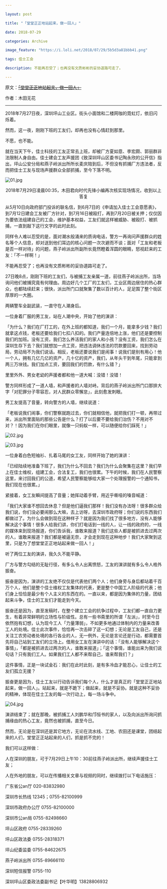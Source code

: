 ```yaml
---

layout: post

title: "「堂堂正正地站起来，做一回人」"

date: 2018-07-29

categories: Archive

image_feature: "https://i.loli.net/2018/07/29/5b5d3a81bbb41.png"

tags: 佳士工会

description: 不能再忍受了；也再没有文质彬彬的妥协道路可走了。

---
```


原文：~~[「堂堂正正地站起来，做一回人」](https://mp.weixin.qq.com/s/tMHJmGaz6_ykvqFu_ZOD5Q)~~

作者：木田无花

---

2018年7月27日夜，深圳坪山工业区。街头小面馆和二楼网咖的霓虹灯，依旧闪烁着。

然而，这一夜，刚刚下班的工友们，却再也没有心情赶到那里。

不愿，也不能。

就在当天下午，佳士科技的工友正常去上班，却被厂方夏如意、李宏颇、郭丽群非法限制人身自由。佳士建会工友声援团《致深圳坪山区委书记陶永欣的公开信》指出，坪山公安分局和燕子岭派出所所长麦庆陪到后，不但没有抓捕厂方违法者，反而把佳士工友与现场声援群众全部抓捕，至今下落不明。

![01.jpg](https://i.loli.net/2018/07/29/5b5d3a804280b.png)

<center>2018年7月29日凌晨00:35，木田君向时代先锋小编再次核实现场情况，收到以上答复</center>

从5月10日向政府部门投诉的联名信，到6月7日的《申请加入佳士工会意愿表》，到7月12日建会工友被厂方针对，到7月16日被殴打，再到7月20日被关押；仅仅因为要依法组建自己的工会，维护基本权益，工友们就这样被威胁、被殴打、被抓捕，一直到敲下这行文字的此时此刻。

同样令人难以忍受的是，面对潮水般涌来的质询电话，警方一再询问声援群众的姓名等个人信息，却对送到他们耳边的核心问题一次次避而不谈；面对「工友和老板是否一样对待」的问题，燕子岭派出所副所长竟然瞪着浑圆的眼睛，怒视赶来的工友：「不一样啊！」

不能再忍受了；也再没有文质彬彬的妥协道路可走了。

27日晚8点，刚刚下班的工友们，与被捕工友亲属一道，前往燕子岭派出所，当场询问他们被捕究竟有何理由。周边好几个工厂的工友们，工业区周边居住的热心群众，也都陆续赶来；很快，派出所门口就聚集了数以百计的人，足足围了整个街区厚厚的一大圈。

两辆警车全副武装，一直守在人潮身后。

一位身着厂服的男工友，站在人潮中央，开始了他的演讲：

「为什么？我们在厂打工的，在外上班的都知道，我们一个月，能拿多少钱？我们就拿这点钱，老板还要给我们七扣八扣的。我们产量连倍地上涨，他们还是要控制我们的加班。没有工资，我们怎么养活我们的家人和小孩？没有工资，我们怎么在深圳生存下去？我们就想加一点工资，把违法调休违法的罚款要回来，找到劳动局，劳动局不为我们说话。相反，老板还要说我们是闹事！说我们是别有用心！他一个人，拥有几亿几亿的资产，几十亿的资产，我们，从年头干到年尾，只能拿到两三万块钱。我们加点工资，要回我们的罚款，有什么错？」

里里外外、男女老幼的声援者都和他一道大喊：没错！没错！

警方同样形成了一道人墙，和声援者的人墙对峙。背后的燕子岭派出所门口那排大字「对犯罪分子零容忍，对人民群众零懈怠」，此刻愈发刺眼。

男工友提高了音量，转向警方的人墙，继续说道：

「老板说我们闹事，你们警察就跑过去，你们就相信他，就把我们打一顿，再带过来，派出所里面贴的那些公告是什么？打了以后要不要给我们治伤？不用对不对？！因为我们在你们眼里，就像一只蚂蚁一样，可以随便给你们踩死！」

![02.jpg](https://i.loli.net/2018/07/29/5b5d3a8153840.png)

![03.jpg](https://i.loli.net/2018/07/29/5b5d3a8198d26.png)

一位身着白色短袖衫、扎着马尾的女工友，同样开始了她的演讲：

「已经陆续地准备下班了，我们为什么不回去？我们为什么会聚集在这里？我们早上在佳士维权，组建工会，合法复工，我们也很累。下午的时候，我们在人民警察这里，来讨回我们的公道，希望人民警察能够给大家一个处理报警的一个通知书，我们现在也很累。」

紧接着，女工友瞬间提高了音量；她挥动着手臂，用近乎嘶哑的嗓音喊道：

「我们大家谁不想回去休息？但是他们逼我们那样！我们没有办法呀！很多群众给我们说，你们没必要闹那么大嘛，去上访呀，去深圳市政府呀；你们说的东西我们都做过了。为什么会做到现在这种样子？就是因为我们找了很多地方，没有人能够解决这个事情！很多人给我们讲，你们打电话到一线的人，让一线的政府的，一线的媒体来到现场报道，你们告诉我，谁敢来报道？我们这些人都是被抓进去过两次的人，谁敢来报道？我们都是被逼无奈，才会走到现在这种地步！我们大家聚到这里，只是为了想堂堂正正地站起来做一回人！」

听了两位工友的演讲，我久久不能平静。

厂方与警方勾结的无耻行径，有多么令人出离愤怒，工友的演讲就有多么令人格外振奋。

振奋是因为，演讲的工友绝不仅仅是代表他们两个人；他们身旁与身后都站着千百万个人，他们是整个佳士维权工友集体的代表，更是整个中国工人阶级的代表；他们身上恰恰是最少有个人主义的东西在的。一直以来，都是因为集体的力量，团结起来斗争，佳士的工友们才能走到今天。

振奋还是因为，直至发稿时，在整个建立工会的抗争过程中，工友们都一直自力更生，有着非常鲜明的立场性与阶级性。总有一些书斋里的所谓「左派」，时至今日依然抱有幻想，认为现今工人「力量薄弱」，不如更多地通过体制内的力量来改善工人的处境。佳士此次事件，恰恰再一次击碎了这一幻想；无论是工友自己，还是关注工农劳动者处境的各行各业的人，无一例外，无论是言论还是行动，都需要首先将自己站到工友们的立场上。借用女工友在演讲中的话：「没有人能够解决这个事情」，「都是被抓进去过两次的人，谁敢来报道」；「这个事情，谁能出来为我们说句话？只有我们工人。如果我们工人都不来帮自己，谁来帮我们？」

这件事情，正是一块试金石：我们在此时此刻，是有多冷血才能忍心，让佳士的工友们孤立无援？

振奋更是因为，佳士工友以行动告诉我们每个人，什么才是真正的「堂堂正正地站起来，做一回人」。站起来，就是不跪下；做起来，就是不妥协。就是这种不妥协的精神，体现在佳士工友的每一次行动上，每一场斗争中。

![04.jpg](https://i.loli.net/2018/07/29/5b5d3a81bbb41.png)

演讲结束了；就在那晚，被抓捕工人刘鹏华和邝恒书的家人，以及向派出所询问抓捕缘由的热心工友，竟然也被抓捕，直至今日。

然而，无论是在深圳还是其它地方，无论在流水线、工地、农田还是课堂，团结起来的人们，堂堂正正站起来的人们，抓是抓不完的！

我们可以这样做：

人在深圳的朋友，可于7月29日上午10：30前往燕子岭派出所，继续声援佳士工友；

人在外地的朋友，可以在传播相关文章与视频的同时，继续拨打以下电话施压：

广东省公an厅 020-83832980

深圳市长热线 12345；0755-82100999

深圳市政府办公厅 0755-82100000

深圳市公an局 0755-82498660

坪山区政府 0755-28339260

坪山区政法委 0755-28318371

坪山纪委监委 0755-84622675

燕子岭派出所 0755-89666110

深圳短信报警 0755-110

深圳坪山区委政法委副书记【叶华明】13828806932

